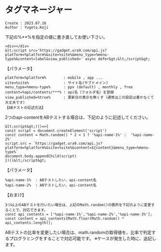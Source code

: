 タグマネージャー
===
```
Create : 2023.07.18
Author : Yugeta.Koji
```

下記の%**%を指定の値に書き直してお使い下さい。
```
<div></div>
&lt;script src='https://gadget.ura9.com/api.js?platform=%platform%&site=%site%&menu_type=%menu-type%&content=label&view_published=' async defer&gt;&lt;/script&gt;
```

【パラメータ】

```
platform=%platform%        : mobile , app ...
site=%site%                : サイト名(サブドメイン)
menu_type=%menu-type%      : ppv (default) , monthly , free
content=%api/contents/***% : api名（フォルダ名）を登録
view_published=%true%      : 更新日の表示を無くす（通常はこの設定は書かなくて大丈夫です）
【ABテストの記述方法】
```

2つのapi-contentをABテストする場合は、下記のように記述してください。

```
&lt;script&gt;(()=>{
const script = document.createElement('script')
const content = Math.random() * 2 < 1 ? '%api-name-1%' :  '%api-name-2%'
script.src = `https://gadget.ura9.com/api.js?platform=%platform%&site=%site%&content=${content}&menu_type=%menu-type%`
document.body.appendChild(script)
})()&lt;/script&gt;
```

【パラメータ】
```
%api-name-1%  : ABテストしたい、api-content名
%api-name-2%  : ABテストしたい、api-content名
```

【おまけ】
```
3つ以上のABテストを行いたい場合は、上記のMath.random()の箇所を下記のように変更することで、対応できます。
const api_contents = ['%api-name-1%','%api-name-2%','%api-name-3%'];
const content = api_contents[Math.floor(Math.random() * api_contents.length)];
```

ABテストの比率を変更したい場合は、math.randomの取得値を、比率で判定するプログラミングをすることで対応可能です。
※ケースが発生した時に、追記します。